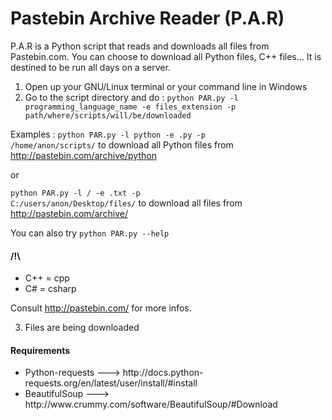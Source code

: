 Pastebin Archive Reader (P.A.R)
===

P.A.R is a Python script that reads and downloads all files from Pastebin.com. You can choose to download all Python files, C++ files... It is destined to be run all days on a server.

1) Open up your GNU/Linux terminal or your command line in Windows                                                           
2) Go to the script directory and do :
<code>python PAR.py -l programming_language_name -e files_extension -p path/where/scripts/will/be/downloaded</code>

Examples : 
<code>python PAR.py -l python -e .py -p /home/anon/scripts/</code> to download all Python files from http://pastebin.com/archive/python

or

<code>python PAR.py -l /  -e .txt -p C:/users/anon/Desktop/files/</code> to download all files from http://pastebin.com/archive/

You can also try <code>python PAR.py --help</code>

<h4>/!\</h4>
<ul>
<li>C++ = cpp</li>
<li>C# = csharp</li>
</ul>

Consult http://pastebin.com/ for more infos.

3) Files are being downloaded

<h4>Requirements</h4>
<ul>
<li>Python-requests ---> http://docs.python-requests.org/en/latest/user/install/#install</li>
<li>BeautifulSoup ---> http://www.crummy.com/software/BeautifulSoup/#Download</li>
</ul>
